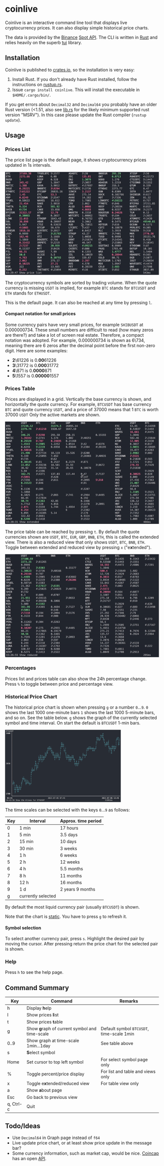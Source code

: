 # coinlive

Coinlive is an interactive command line tool that displays live cryptocurrency prices. It can also display simple historical price charts.

The data is provided by the [Binance](binance.com) [Spot API](https://binance-docs.github.io/apidocs/spot/en/). The CLI is written in [Rust](https://www.rust-lang.org/) and relies heavily on the superb [tui](https://docs.rs/tui) library.

## Installation

Coinlive is published to [crates.io](https://crates.io/crates/coinlive), so the installation is very easy:

1. Install Rust. If you don't already have Rust installed, follow the instructions on [rustup.rs](https://rustup.rs/).
2. Issue `cargo install coinlive`. This will install the executable in `$HOME/.cargo/bin/`.

If you get errors about `Decimal32` and `Decimal64` you probably have an older Rust version (<1.51, also see [lib.rs](https://lib.rs/crates/coinlive) for the likely minimum supported rust version "MSRV"). In this case please update the Rust compiler (`rustup update`).

## Usage

### Prices List

The price list page is the default page, it shows cryptocurrency prices updated in 1s intervals.

![list](assets/list.gif)

The cryptocurrency symbols are sorted by trading volume. When the quote currency is missing `USDT` is implied, for example `BTC` stands for `BTCUSDT` and `ETH` stands for `ETHUSDT`.

This is the default page. It can also be reached at any time by pressing `l`.

#### Compact notation for small prices

Some currency pairs have very small prices, for example `SHIBUSDT` at 0.000000734. These small numbers are difficult to read (how many zeros are there?) and take a lot of screen real estate. Therefore, a compact notation was adopted. For example, 0.000000734 is shown as 6\734, meaning there are 6 zeros after the decimal point before the first non-zero digit. Here are some examples:

- **2**\61226 is 0.**00**61226
- **3**\31772 is 0.**000**31772
- **4**\871 is 0.**0000**871
- **5**\1557 is 0.**00000**1557

### Prices Table

Prices are displayed in a grid. Vertically the base currency is shown, and horizontally the quote currency. For example, `BTCUSDT` has base currency `BTC` and quote currency `USDT`, and a price of 37000 means that 1 `BTC` is worth 37000 `USDT` Only the active markets are shown.

![table](assets/table-full.gif)



The price table can be reached by pressing `t`. By default the quote currencies shown are `USDT`, `BTC`, `EUR`, `GBP`, `BNB`, `ETH`, this is called the extended view. There is also a reduced view that only shows  `USDT`, `BTC`, `BNB`, `ETH`. Toggle between extended and reduced view by pressing `x` ("e**x**tended").

![table-reduced](assets/table-reduced.gif)

### Percentages

Prices list and prices table can also show the 24h percentage change. Press `%` to toggle between price and percentage view.

### Historical Price Chart

The historical price chart is shown when pressing `g` or a number `0`...`9`.  `0` shows the last 1000 one-minute bars `1` shows the last 1000 5-minute bars, and so on. See the table below. `g` shows the graph of the currently selected symbol and time interval. On start the default is `BTCUSDT` 1-min bars.

<img src="assets/graph.png" alt="graph" style="zoom:37%;" />

The time scales can be selected with the keys `0`...`9` as follows:

| Key  | Interval | Approx. time period |
| ---- | -------- | ------------------- |
| 0    | 1 min    | 17 hours |
| 1    | 5 min    |3.5 days|
| 2    | 15 min   |10 days|
| 3    | 30 min   |3 weeks|
| 4    | 1 h      |6 weeks|
| 5    | 2 h      |12 weeks|
| 6    | 4 h      |5.5 months|
| 7    | 8 h      |11 months|
| 8    | 12 h     |16 months|
| 9    | 1 d      |2 years 9 months|
| g    | currently selected |  |

By default the most liquid currency pair (usually `BTCUSDT`) is shown. 

Note that the chart is <u>static</u>. You have to press `g` to refresh it.

#### Symbol selection

To select another currency pair, press `s`. Highlight the desired pair by moving the cursor. After pressing return the price chart for the selected pair is shown.

### Help

Press `h` to see the help page.

## Command Summary

| Key       | Command                                         | Remarks                                   |
| --------- | ----------------------------------------------- | ----------------------------------------- |
| h         | Display **h**elp                                |                                           |
| l         | Show prices **I**ist                            |                                           |
| t         | Show prices **t**able                           |                                           |
| g         | Show **g**raph of current symbol and time-scale | Default symbol `BTCUSDT`, time-scale 1min |
| 0..9      | Show graph at time-scale 1min...1day            | See table above                           |
| s         | **S**elect symbol                               |                                           |
| Home      | Set cursor to top left symbol                   | For select symbol page only               |
| %         | Toggle percent/price display                    | For list and table and views only         |
| x         | Toggle e**x**tended/reduced view                | For table view only                       |
| a         | Show **a**bout page                             |                                           |
| Esc       | Go back to previous view                        |                                           |
| q, Ctrl-c | Quit                                            |                                           |



## Todo/Ideas
- Use `Decimal64` in Graph page instead of `f64`
- Live update price chart, or at least show price update in the message bar?
- Some currency information, such as market cap, would be nice. [Coincap](coincap.io) has an open [API](https://docs.coincap.io/).


